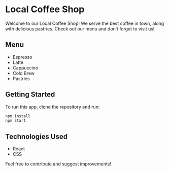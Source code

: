 # Local Coffee Shop

Welcome to our Local Coffee Shop! We serve the best coffee in town, along with delicious pastries. Check out our menu and don’t forget to visit us!

## Menu
- Espresso
- Latte
- Cappuccino
- Cold Brew
- Pastries

## Getting Started
To run this app, clone the repository and run:

```bash
npm install
npm start
```

## Technologies Used
- React
- CSS

Feel free to contribute and suggest improvements!